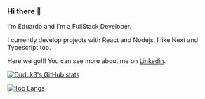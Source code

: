### Hi there 👋 

I'm Eduardo and I'm a FullStack Developer.

I currently develop projects with React and Nodejs. I like Next and Typescript too. 

Here we go!!! You can see more about me on [Linkedin](https://www.linkedin.com/in/eduardo-a-ferreira/).



<!--
**duduk3/duduk3** is a ✨ _special_ ✨ repository because its `README.md` (this file) appears on your GitHub profile.

Here are some ideas to get you started:

- 🔭 I’m currently working on ...
- 🌱 I’m currently learning ...
- 👯 I’m looking to collaborate on ...
- 🤔 I’m looking for help with ...
- 💬 Ask me about ...
- 📫 How to reach me: ...
- 😄 Pronouns: ...
- ⚡ Fun fact: ...
-->
[![Duduk3's GitHub stats](https://github-readme-stats.vercel.app/api?username=duduk3&show_icons=true&theme=dark&count_private=true)](https://github.com/duduk3/github-readme-stats)

[![Top Langs](https://github-readme-stats.vercel.app/api/top-langs/?username=duduk3&layout=compact&theme=dark)](https://github.com/duduk3/github-readme-stats)
